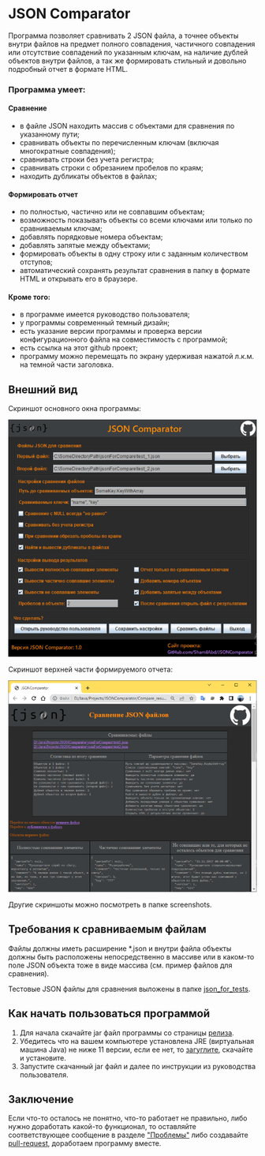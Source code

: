 # JSON Comparator
Программа позволяет сравнивать 2 JSON файла, а точнее объекты внутри файлов на предмет полного совпадения, частичного совпадения или отсутствие совпадений по указанным ключам, на наличие дублей объектов внутри файлов, а так же формировать стильный и довольно подробный отчет в формате HTML.

### Программа умеет:
#### Сравнение
- в файле JSON находить массив с объектами для сравнения по указанному пути;
- сравнивать объекты по перечисленным ключам (включая многократные совпадения);
- сравнивать строки без учета регистра;
- сравнивать строки с обрезанием пробелов по краям;
- находить дубликаты объектов в файлах;
#### Формировать отчет 
- по полностью, частично или не совпавшим объектам;
- возможность показывать объекты со всеми ключами или только по сравниваемым ключам;
- добавлять порядковые номера объектам;
- добавлять запятые между объектами;
- формировать объекты в одну строку или с заданным количеством отступов;
- автоматический сохранять результат сравнения в папку в формате HTML и открывать его в браузере.
#### Кроме того:
- в программе имеется руководство пользователя;
- у программы современный темный дизайн;
- есть указание версии программы и проверка версии конфигурационного файла на совместимость с программой;
- есть ссылка на этот github проект;
- программу можно перемещать по экрану удерживая нажатой л.к.м. на темной части заголовка.
## Внешний вид
Скриншот основного окна программы:

![Основное окно программы](https://github.com/ShamilAbd/JSONComparator/blob/main/screenshots/main_window.PNG)

Скриншот верхней части формируемого отчета:

![Начало отчета](https://github.com/ShamilAbd/JSONComparator/blob/main/screenshots/result_page_1.PNG)

Другие скриншоты можно посмотреть в папке screenshots.

## Требования к сравниваемым файлам
Файлы должны иметь расширение *.json и внутри файла объекты должны быть расположены непосредственно в массиве или в каком-то поле JSON объекта тоже в виде массива (см. пример файлов для сравнения).

Тестовые JSON файлы для сравнения выложены в папке [json_for_tests](https://github.com/ShamilAbd/JSONComparator/tree/main/json_for_tests).

## Как начать пользоваться программой
1) Для начала скачайте jar файл программы со страницы [релиза](https://github.com/ShamilAbd/JSONComparator/releases).
2) Убедитесь что на вашем компьютере установлена JRE (виртуальная машина Java) не ниже 11 версии, если ее нет, то [загуглите](https://www.oracle.com/java/technologies/javase/jdk11-archive-downloads.html), скачайте и установите.
3) Запустите скачанный jar файл и далее по инструкции из руководства пользователя.

## Заключение
Если что-то осталось не понятно, что-то работает не правильно, либо нужно доработать какой-то функционал, то оставляйте соответствующее сообщение в разделе ["Проблемы"](https://github.com/ShamilAbd/JSONComparator/issues) либо создавайте [pull-request](https://github.com/ShamilAbd/JSONComparator/pulls), доработаем программу вместе.
